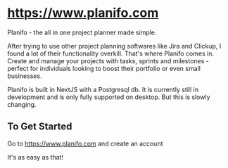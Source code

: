 # https://www.planifo.com

Planifo - the all in one project planner made simple. 

After trying to use other project planning softwares like Jira and Clickup, I found a lot of their functionality overkill.
That's where Planifo comes in. Create and manage your projects with tasks, sprints and milestones - perfect for individuals looking to boost their portfolio or even small businesses. 

Planifo is built in NextJS with a Postgresql db. It is currently still in development and is only fully supported on desktop. But this is slowly changing.

## To Get Started
Go to https://www.planifo.com and create an account

It's as easy as that!